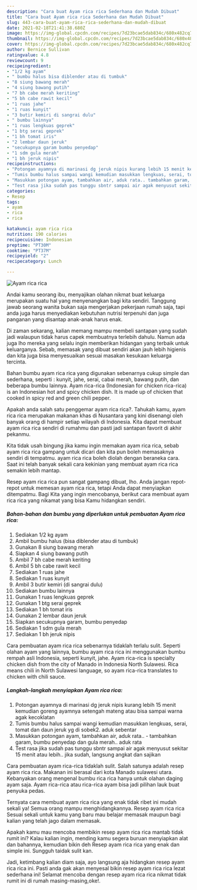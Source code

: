 ```yaml
---
description: "Cara buat Ayam rica rica Sederhana dan Mudah Dibuat"
title: "Cara buat Ayam rica rica Sederhana dan Mudah Dibuat"
slug: 443-cara-buat-ayam-rica-rica-sederhana-dan-mudah-dibuat
date: 2021-02-18T21:41:38.680Z
image: https://img-global.cpcdn.com/recipes/7d23bcae5dab834c/680x482cq70/ayam-rica-rica-foto-resep-utama.jpg
thumbnail: https://img-global.cpcdn.com/recipes/7d23bcae5dab834c/680x482cq70/ayam-rica-rica-foto-resep-utama.jpg
cover: https://img-global.cpcdn.com/recipes/7d23bcae5dab834c/680x482cq70/ayam-rica-rica-foto-resep-utama.jpg
author: Bernice Sullivan
ratingvalue: 4.8
reviewcount: 9
recipeingredient:
- "1/2 kg ayam"
- " bumbu halus bisa diblender atau di tumbuk"
- "8 siung bawang merah"
- "4 siung bawang putih"
- "7 bh cabe merah keriting"
- "5 bh cabe rawit kecil"
- "1 ruas jahe"
- "1 ruas kunyit"
- "3 butir kemiri di sangrai dulu"
- " bumbu lainnya"
- "1 ruas lengkuas geprek"
- "1 btg serai geprek"
- "1 bh tomat iris"
- "2 lembar daun jeruk"
- "secukupnya garam bumbu penyedap"
- "1 sdm gula merah"
- "1 bh jeruk nipis"
recipeinstructions:
- "Potongan ayamnya di marinasi dg jeruk nipis kurang lebih 15 menit kemudian goreng ayamnya setengah mateng atau bisa sampai warna agak kecoklatan"
- "Tumis bumbu halus sampai wangi kemudian masukkan lengkuas, serai, tomat dan daun jeruk yg di sobek2. aduk sebentar"
- "Masukkan potongan ayam, tambahkan air, aduk rata.. tambahkan garam, bumbu penyedap dan gula merah.. aduk rata"
- "Test rasa jika sudah pas tunggu sbntr sampai air agak menyusut sekitar 15 menit atau lebih.. jika sudah, langsung angkat dan sajikan"
categories:
- Resep
tags:
- ayam
- rica
- rica

katakunci: ayam rica rica 
nutrition: 190 calories
recipecuisine: Indonesian
preptime: "PT30M"
cooktime: "PT37M"
recipeyield: "2"
recipecategory: Lunch

---
```



![Ayam rica rica](https://img-global.cpcdn.com/recipes/7d23bcae5dab834c/680x482cq70/ayam-rica-rica-foto-resep-utama.jpg)

Andai kamu seorang ibu, menyajikan olahan nikmat buat keluarga merupakan suatu hal yang menyenangkan bagi kita sendiri. Tanggung jawab seorang  wanita bukan saja mengerjakan pekerjaan rumah saja, tapi anda juga harus menyediakan kebutuhan nutrisi terpenuhi dan juga panganan yang disantap anak-anak harus enak.

Di zaman  sekarang, kalian memang mampu membeli santapan yang sudah jadi walaupun tidak harus capek membuatnya terlebih dahulu. Namun ada juga lho mereka yang selalu ingin memberikan hidangan yang terbaik untuk keluarganya. Sebab, memasak yang dibuat sendiri akan jauh lebih higienis dan kita juga bisa menyesuaikan sesuai masakan kesukaan keluarga tercinta. 

Bahan bumbu ayam rica rica yang digunakan sebenarnya cukup simple dan sederhana, seperti : kunyit, jahe, serai, cabai merah, bawang putih, dan beberapa bumbu lainnya. Ayam rica-rica (Indonesian for chicken rica-rica) is an Indonesian hot and spicy chicken dish. It is made up of chicken that cooked in spicy red and green chili pepper.

Apakah anda salah satu penggemar ayam rica rica?. Tahukah kamu, ayam rica rica merupakan makanan khas di Nusantara yang kini disenangi oleh banyak orang di hampir setiap wilayah di Indonesia. Kita dapat membuat ayam rica rica sendiri di rumahmu dan pasti jadi santapan favorit di akhir pekanmu.

Kita tidak usah bingung jika kamu ingin memakan ayam rica rica, sebab ayam rica rica gampang untuk dicari dan kita pun boleh memasaknya sendiri di tempatmu. ayam rica rica boleh diolah dengan beraneka cara. Saat ini telah banyak sekali cara kekinian yang membuat ayam rica rica semakin lebih mantap.

Resep ayam rica rica pun sangat gampang dibuat, lho. Anda jangan repot-repot untuk memesan ayam rica rica, tetapi Anda dapat menyiapkan ditempatmu. Bagi Kita yang ingin mencobanya, berikut cara membuat ayam rica rica yang nikamat yang bisa Kamu hidangkan sendiri.

<!--inarticleads1-->

##### Bahan-bahan dan bumbu yang diperlukan untuk pembuatan Ayam rica rica:

1. Sediakan 1/2 kg ayam
1. Ambil  bumbu halus (bisa diblender atau di tumbuk)
1. Gunakan 8 siung bawang merah
1. Siapkan 4 siung bawang putih
1. Ambil 7 bh cabe merah keriting
1. Ambil 5 bh cabe rawit kecil
1. Sediakan 1 ruas jahe
1. Sediakan 1 ruas kunyit
1. Ambil 3 butir kemiri (di sangrai dulu)
1. Sediakan  bumbu lainnya
1. Gunakan 1 ruas lengkuas geprek
1. Gunakan 1 btg serai geprek
1. Sediakan 1 bh tomat iris
1. Gunakan 2 lembar daun jeruk
1. Siapkan secukupnya garam, bumbu penyedap
1. Sediakan 1 sdm gula merah
1. Sediakan 1 bh jeruk nipis


Cara pembuatan ayam rica rica sebenarnya tidaklah terlalu sulit. Seperti olahan ayam yang lainnya, bumbu ayam rica rica ini menggunakan bumbu rempah asli Indonesia, seperti kunyit, jahe. Ayam rica-rica is specialty chicken dish from the city of Manado in Indonesia North Sulawesi. Rica means chili in North Sulawesi language, so ayam rica-rica translates to chicken with chili sauce. 

<!--inarticleads2-->

##### Langkah-langkah menyiapkan Ayam rica rica:

1. Potongan ayamnya di marinasi dg jeruk nipis kurang lebih 15 menit kemudian goreng ayamnya setengah mateng atau bisa sampai warna agak kecoklatan
1. Tumis bumbu halus sampai wangi kemudian masukkan lengkuas, serai, tomat dan daun jeruk yg di sobek2. aduk sebentar
1. Masukkan potongan ayam, tambahkan air, aduk rata.. - tambahkan garam, bumbu penyedap dan gula merah.. aduk rata
1. Test rasa jika sudah pas tunggu sbntr sampai air agak menyusut sekitar 15 menit atau lebih.. jika sudah, langsung angkat dan sajikan


Cara pembuatan ayam rica-rica tidaklah sulit. Salah satunya adalah resep ayam rica rica. Makanan ini berasal dari kota Manado sulawesi utara. Kebanyakan orang mengenal bumbu rica rica hanya untuk olahan daging ayam saja. Ayam rica-rica atau rica-rica ayam bisa jadi pilihan lauk buat penyuka pedas. 

Ternyata cara membuat ayam rica rica yang enak tidak ribet ini mudah sekali ya! Semua orang mampu menghidangkannya. Resep ayam rica rica Sesuai sekali untuk kamu yang baru mau belajar memasak maupun bagi kalian yang telah jago dalam memasak.

Apakah kamu mau mencoba membikin resep ayam rica rica mantab tidak rumit ini? Kalau kalian ingin, mending kamu segera buruan menyiapkan alat dan bahannya, kemudian bikin deh Resep ayam rica rica yang enak dan simple ini. Sungguh taidak sulit kan. 

Jadi, ketimbang kalian diam saja, ayo langsung aja hidangkan resep ayam rica rica ini. Pasti anda gak akan menyesal bikin resep ayam rica rica lezat sederhana ini! Selamat mencoba dengan resep ayam rica rica nikmat tidak rumit ini di rumah masing-masing,oke!.

